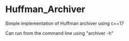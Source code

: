 # Huffman_Archiver
Simple implementation of Huffman archiver using c++17

Can run from the command line using "archiver -h"

